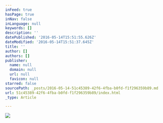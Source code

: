 ```yaml
---
inFeed: true
hasPage: true
inNav: false
inLanguage: null
keywords: []
description: ''
datePublished: '2016-05-14T15:51:55.626Z'
dateModified: '2016-05-14T15:51:37.645Z'
title: ''
author: []
authors: []
publisher:
  name: null
  domain: null
  url: null
  favicon: null
starred: false
sourcePath: _posts/2016-05-14-51c45389-42f6-4fba-b0fd-f1f296359b89.md
url: 51c45389-42f6-4fba-b0fd-f1f296359b89/index.html
_type: Article

---
```

![](https://the-grid-user-content.s3-us-west-2.amazonaws.com/94272401-669d-4b30-80f2-6c92a1964968.png)